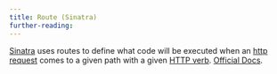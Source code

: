 ```yaml
---
title: Route (Sinatra)
further-reading:
---
```



[Sinatra](/sinatra) uses routes to define what code will be executed when an [http request](/request) comes to a given path with a given [HTTP verb](/http-methods). [Official Docs](http://www.sinatrarb.com/intro.html#Routes).

